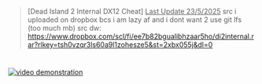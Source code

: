 > [Dead Island 2 Internal DX12 Cheat]
> <ins>Last Update 23/5/2025</ins>
> src i uploaded on dropbox bcs i am lazy af and i dont want 2 use git lfs (too much mb)
src dw:
 https://www.dropbox.com/scl/fi/ee7b82bgualibhzaar5ho/di2internal.rar?rlkey=tsh0vzqr3ls60a9l1zohesze5&st=2xbx055j&dl=0
#
[![video demonstration](https://img.youtube.com/vi/ID_YOUTUBE/maxresdefault.jpg)](https://www.youtube.com/watch?v=NvZEMY8QXhQ) 
